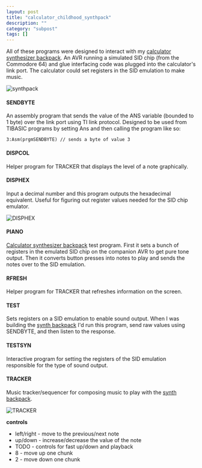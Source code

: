 ```yaml
---
layout: post
title: "calculator_childhood_synthpack"
description: ""
category: "subpost"
tags: []
---
```


All of these programs were designed to interact with my [calculator synthesizer backpack](http://www.hackniac.com/posts/ti_calculator_synthesizer_backpack.html). An AVR running a simulated SID chip (from the Commodore 64) and glue interfacing code was plugged into the calculator's link port. The calculator could set registers in the SID emulation to make music.

![synthpack](http://www.hackniac.com/blog/wp-content/uploads/2011/07/tynth_side-1024x768.jpg)

#### SENDBYTE

An assembly program that sends the value of the ANS variable (bounded to 1 byte) over the link port using TI link protocol. Designed to be used from TIBASIC programs by setting Ans and then calling the program like so:

	3:Asm(prgmSENDBYTE)	// sends a byte of value 3

#### DISPCOL

Helper program for TRACKER that displays the level of a note graphically.

#### DISPHEX

Input a decimal number and this program outputs the hexadecimal equivalent. Useful for figuring out register values needed for the SID chip emulator.

![DISPHEX](http://hackniac.com/images/posts/calculator_childhood/DISPHEX.gif)

#### PIANO

[Calculator synthesizer backpack](http://www.hackniac.com/posts/ti_calculator_synthesizer_backpack.html) test program. First it sets a bunch of registers in the emulated SID chip on the companion AVR to get pure tone output. Then it converts button presses into notes to play and sends the notes over to the SID emulation.

#### RFRESH

Helper program for TRACKER that refreshes information on the screen.

#### TEST

Sets registers on a SID emulation to enable sound output. When I was building the [synth backpack](http://www.hackniac.com/posts/ti_calculator_synthesizer_backpack.html) I'd run this program, send raw values using SENDBYTE, and then listen to the response.

#### TESTSYN

Interactive program for setting the registers of the SID emulation responsible for the type of sound output.

#### TRACKER

Music tracker/sequencer for composing music to play with the [synth backpack](http://www.hackniac.com/posts/ti_calculator_synthesizer_backpack.html).

![TRACKER](http://hackniac.com/images/posts/calculator_childhood/TRACKER.gif)

__controls__

* left/right - move to the previous/next note
* up/down - increase/decrease the value of the note
* TODO - controls for fast up/down and playback
* 8 - move up one chunk
* 2 - move down one chunk
